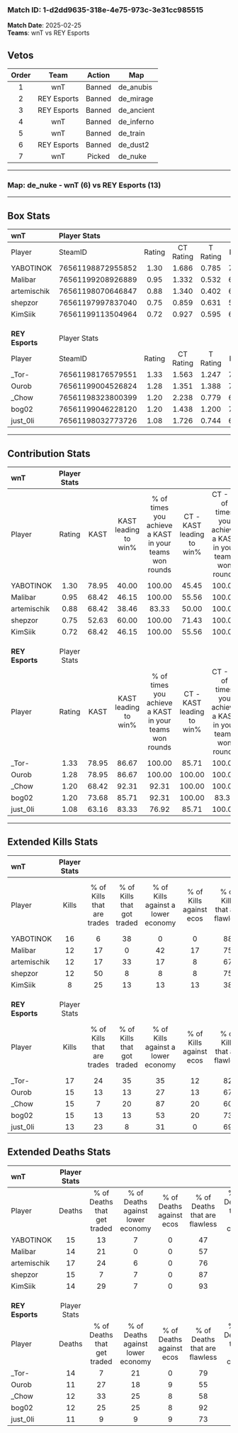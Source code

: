 ### Match ID: 1-d2dd9635-318e-4e75-973c-3e31cc985515  
**Match Date**: 2025-02-25  
**Teams**: wnT vs REY Esports  

## Vetos  

| Order | Team | Action | Map |
| :---: | :--: | :----: | --- |
| 1 | wnT | Banned | de_anubis |
| 2 | REY Esports | Banned | de_mirage |
| 3 | REY Esports | Banned | de_ancient |
| 4 | wnT | Banned | de_inferno |
| 5 | wnT | Banned | de_train |
| 6 | REY Esports | Banned | de_dust2 |
| 7 | wnT | Picked | de_nuke |

---  

### **Map**: de_nuke - wnT (6) vs REY Esports (13)  
---  

## Box Stats  

| **wnT**         | Player Stats      |        |           |          |       |       |       |         |        |      |     |
| :- | :- | :-: | :-: | :-: | :-: | :-: | :-: | :-: | :-: | :-: | :-: |
| Player          | SteamID           | Rating | CT Rating | T Rating | KAST  |  ADR  | Kills | Assists | Deaths | K/D  | HS% |
| YABOTlNOK       | 76561198872955852 |  1.30  |   1.686   |  0.785   | 78.95 | 102.1 |  16   |    5    |   15   | 1.07 | 56  |
| Malibar         | 76561199208926889 |  0.95  |   1.332   |  0.532   | 68.42 | 71.1  |  12   |    2    |   14   | 0.86 | 33  |
| artemischik     | 76561198070646847 |  0.88  |   1.340   |  0.402   | 68.42 | 72.2  |  12   |    4    |   17   | 0.71 | 41  |
| shepzor         | 76561197997837040 |  0.75  |   0.859   |  0.631   | 52.63 | 55.1  |  12   |    0    |   15   | 0.80 | 75  |
| KimSiik         | 76561199113504964 |  0.72  |   0.927   |  0.595   | 68.42 | 55.5  |   8   |    2    |   14   | 0.57 | 37  |
|                 |                   |        |           |          |       |       |       |         |        |      |     |
|                 |                   |        |           |          |       |       |       |         |        |      |     |
|                 |                   |        |           |          |       |       |       |         |        |      |     |
| **REY Esports** | Player Stats      |        |           |          |       |       |       |         |        |      |     |
| Player          | SteamID           | Rating | CT Rating | T Rating | KAST  |  ADR  | Kills | Assists | Deaths | K/D  | HS% |
| _Tor-           | 76561198176579551 |  1.33  |   1.563   |  1.247   | 78.95 | 90.2  |  17   |    5    |   14   | 1.21 | 64  |
| Ourob           | 76561199004526824 |  1.28  |   1.351   |  1.388   | 78.95 | 78.9  |  15   |    3    |   11   | 1.36 | 73  |
| _Chow           | 76561198323800399 |  1.20  |   2.238   |  0.779   | 68.42 | 83.1  |  15   |    6    |   12   | 1.25 | 86  |
| bog02           | 76561199046228120 |  1.20  |   1.438   |  1.200   | 73.68 | 79.2  |  15   |    1    |   12   | 1.25 | 40  |
| just_0li        | 76561198032773726 |  1.08  |   1.726   |  0.744   | 63.16 | 79.5  |  13   |    3    |   11   | 1.18 | 38  |
---  

## Contribution Stats  

| **wnT**         | Player Stats |       |                      |                                                        |                           |                                                             |                          |                                                            |
| :- | :-: | :-: | :-: | :-: | :-: | :-: | :-: | :-: |
| Player          |    Rating    | KAST  | KAST leading to win% | % of times you achieve a KAST in your teams won rounds | CT - KAST leading to win% | CT - % of times you achieve a KAST in your teams won rounds | T - KAST leading to win% | T - % of times you achieve a KAST in your teams won rounds |
| YABOTlNOK       |     1.30     | 78.95 |        40.00         |                         100.00                         |           45.45           |                           100.00                            |          25.00           |                           100.00                           |
| Malibar         |     0.95     | 68.42 |        46.15         |                         100.00                         |           55.56           |                           100.00                            |          25.00           |                           100.00                           |
| artemischik     |     0.88     | 68.42 |        38.46         |                         83.33                          |           50.00           |                           100.00                            |           0.00           |                            0.00                            |
| shepzor         |     0.75     | 52.63 |        60.00         |                         100.00                         |           71.43           |                           100.00                            |          33.33           |                           100.00                           |
| KimSiik         |     0.72     | 68.42 |        46.15         |                         100.00                         |           55.56           |                           100.00                            |          25.00           |                           100.00                           |
|                 |              |       |                      |                                                        |                           |                                                             |                          |                                                            |
|                 |              |       |                      |                                                        |                           |                                                             |                          |                                                            |
|                 |              |       |                      |                                                        |                           |                                                             |                          |                                                            |
| **REY Esports** | Player Stats |       |                      |                                                        |                           |                                                             |                          |                                                            |
| Player          |    Rating    | KAST  | KAST leading to win% | % of times you achieve a KAST in your teams won rounds | CT - KAST leading to win% | CT - % of times you achieve a KAST in your teams won rounds | T - KAST leading to win% | T - % of times you achieve a KAST in your teams won rounds |
| _Tor-           |     1.33     | 78.95 |        86.67         |                         100.00                         |           85.71           |                           100.00                            |          87.50           |                           100.00                           |
| Ourob           |     1.28     | 78.95 |        86.67         |                         100.00                         |          100.00           |                           100.00                            |          77.78           |                           100.00                           |
| _Chow           |     1.20     | 68.42 |        92.31         |                         92.31                          |          100.00           |                           100.00                            |          85.71           |                           85.71                            |
| bog02           |     1.20     | 73.68 |        85.71         |                         92.31                          |          100.00           |                            83.33                            |          77.78           |                           100.00                           |
| just_0li        |     1.08     | 63.16 |        83.33         |                         76.92                          |           85.71           |                           100.00                            |          80.00           |                           57.14                            |
---  

## Extended Kills Stats  

| **wnT**         | Player Stats |                            |                            |                                    |                         |                              |                                 |                                       |                    |           |
| :- | :-: | :-: | :-: | :-: | :-: | :-: | :-: | :-: | :-: | :-: |
| Player          |    Kills     | % of Kills that are trades | % of Kills that got traded | % of Kills against a lower economy | % of Kills against ecos | % of Kills that are flawless | % of Kills that are close duels | % of Kills that are assisted by flash | Pistol Round Kills | AWP Kills |
| YABOTlNOK       |      16      |             6              |             38             |                 0                  |            0            |              88              |                0                |                   0                   |         1          |     2     |
| Malibar         |      12      |             17             |             0              |                 42                 |           17            |              75              |                0                |                   0                   |         0          |     1     |
| artemischik     |      12      |             17             |             33             |                 17                 |            8            |              67              |                8                |                   0                   |         4          |     2     |
| shepzor         |      12      |             50             |             8              |                 8                  |            8            |              75              |                0                |                   0                   |         0          |     2     |
| KimSiik         |      8       |             25             |             13             |                 13                 |           13            |              38              |                0                |                   0                   |         0          |     1     |
|                 |              |                            |                            |                                    |                         |                              |                                 |                                       |                    |           |
|                 |              |                            |                            |                                    |                         |                              |                                 |                                       |                    |           |
|                 |              |                            |                            |                                    |                         |                              |                                 |                                       |                    |           |
| **REY Esports** | Player Stats |                            |                            |                                    |                         |                              |                                 |                                       |                    |           |
| Player          |    Kills     | % of Kills that are trades | % of Kills that got traded | % of Kills against a lower economy | % of Kills against ecos | % of Kills that are flawless | % of Kills that are close duels | % of Kills that are assisted by flash | Pistol Round Kills | AWP Kills |
| _Tor-           |      17      |             24             |             35             |                 35                 |           12            |              82              |                0                |                   0                   |         0          |     1     |
| Ourob           |      15      |             13             |             13             |                 27                 |           13            |              67              |               13                |                   0                   |         0          |     3     |
| _Chow           |      15      |             7              |             20             |                 87                 |           20            |              60              |                0                |                   0                   |         0          |     0     |
| bog02           |      15      |             13             |             13             |                 53                 |           20            |              73              |                7                |                   0                   |         9          |     0     |
| just_0li        |      13      |             23             |             8              |                 31                 |            0            |              69              |                0                |                   0                   |         0          |     1     |
## Extended Deaths Stats  

| **wnT**         | Player Stats |                             |                                   |                          |                               |                            |                           |               |
| :- | :-: | :-: | :-: | :-: | :-: | :-: | :-: | :-: |
| Player          |    Deaths    | % of Deaths that get traded | % of Deaths against lower economy | % of Deaths against ecos | % of Deaths that are flawless | % of Deaths that are close | % of Deaths while blinded | Deaths to AWP |
| YABOTlNOK       |      15      |             13              |                 7                 |            0             |              47               |             0              |             0             |       1       |
| Malibar         |      14      |             21              |                 0                 |            0             |              57               |             0              |             0             |       2       |
| artemischik     |      17      |             24              |                 6                 |            0             |              76               |             6              |             0             |       2       |
| shepzor         |      15      |              7              |                 7                 |            0             |              87               |             7              |             0             |       2       |
| KimSiik         |      14      |             29              |                 7                 |            0             |              93               |             7              |             0             |       2       |
|                 |              |                             |                                   |                          |                               |                            |                           |               |
|                 |              |                             |                                   |                          |                               |                            |                           |               |
|                 |              |                             |                                   |                          |                               |                            |                           |               |
| **REY Esports** | Player Stats |                             |                                   |                          |                               |                            |                           |               |
| Player          |    Deaths    | % of Deaths that get traded | % of Deaths against lower economy | % of Deaths against ecos | % of Deaths that are flawless | % of Deaths that are close | % of Deaths while blinded | Deaths to AWP |
| _Tor-           |      14      |              7              |                21                 |            0             |              79               |             0              |             0             |       1       |
| Ourob           |      11      |             27              |                18                 |            9             |              55               |             0              |             0             |       1       |
| _Chow           |      12      |             33              |                25                 |            8             |              58               |             8              |             0             |       2       |
| bog02           |      12      |             25              |                25                 |            8             |              92               |             0              |             0             |       1       |
| just_0li        |      11      |              9              |                 9                 |            9             |              73               |             0              |             0             |       0       |
